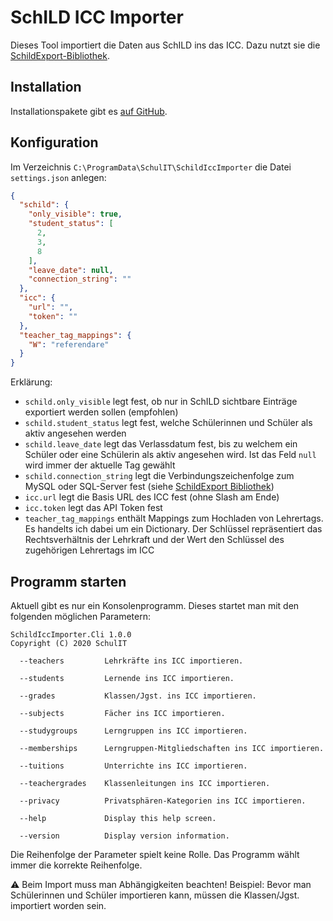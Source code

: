 # SchILD ICC Importer

Dieses Tool importiert die Daten aus SchILD ins das ICC. Dazu nutzt sie die [SchildExport-Bibliothek](https://github.com/schulit/schildexport).

## Installation

Installationspakete gibt es [auf GitHub](https://github.com/SchulIT/schild-icc-importer/releases).

## Konfiguration

Im Verzeichnis `C:\ProgramData\SchulIT\SchildIccImporter` die Datei `settings.json` anlegen:

```json
{
  "schild": {
    "only_visible": true,
    "student_status": [
      2,
      3,
      8
    ],
    "leave_date": null,
    "connection_string": ""
  },
  "icc": {
    "url": "",
    "token": ""
  },
  "teacher_tag_mappings": {
    "W": "referendare"
  }
}
```

Erklärung:

* `schild.only_visible` legt fest, ob nur in SchILD sichtbare Einträge exportiert werden sollen (empfohlen)
* `schild.student_status` legt fest, welche Schülerinnen und Schüler als aktiv angesehen werden
* `schild.leave_date` legt das Verlassdatum fest, bis zu welchem ein Schüler oder eine Schülerin als aktiv angesehen wird. Ist das Feld `null` wird immer der aktuelle Tag gewählt
* `schild.connection_string` legt die Verbindungszeichenfolge zum MySQL oder SQL-Server fest (siehe [SchildExport Bibliothek](https://github.com/schulit/schildexport))
* `icc.url` legt die Basis URL des ICC fest (ohne Slash am Ende)
* `icc.token` legt das API Token fest
* `teacher_tag_mappings` enthält Mappings zum Hochladen von Lehrertags. Es handelts ich dabei um ein Dictionary. Der Schlüssel repräsentiert das Rechtsverhältnis der Lehrkraft und der Wert den Schlüssel des zugehörigen Lehrertags im ICC

## Programm starten

Aktuell gibt es nur ein Konsolenprogramm. Dieses startet man mit den folgenden möglichen Parametern:

```
SchildIccImporter.Cli 1.0.0
Copyright (C) 2020 SchulIT

  --teachers         Lehrkräfte ins ICC importieren.

  --students         Lernende ins ICC importieren.

  --grades           Klassen/Jgst. ins ICC importieren.

  --subjects         Fächer ins ICC importieren.

  --studygroups      Lerngruppen ins ICC importieren.

  --memberships      Lerngruppen-Mitgliedschaften ins ICC importieren.

  --tuitions         Unterrichte ins ICC importieren.

  --teachergrades    Klassenleitungen ins ICC importieren.

  --privacy          Privatsphären-Kategorien ins ICC importieren.

  --help             Display this help screen.

  --version          Display version information.
```

Die Reihenfolge der Parameter spielt keine Rolle. Das Programm wählt immer die korrekte Reihenfolge.

⚠ Beim Import muss man Abhängigkeiten beachten! Beispiel: Bevor man Schülerinnen und Schüler importieren kann, müssen die Klassen/Jgst. importiert worden sein.
